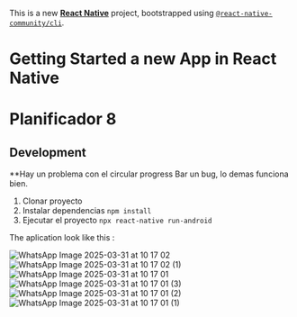 This is a new [**React Native**](https://reactnative.dev) project, bootstrapped using [`@react-native-community/cli`](https://github.com/react-native-community/cli).

# Getting Started a new App in React Native

# Planificador 8

## Development
**Hay un problema con el circular progress Bar un bug, lo demas funciona bien.
1. Clonar proyecto
2. Instalar dependencias ```npm install```
3. Ejecutar el proyecto ```npx react-native run-android```

The aplication look like this :

![WhatsApp Image 2025-03-31 at 10 17 02](https://github.com/user-attachments/assets/ca40d623-aeed-462a-9a56-31a1ab558af2)
![WhatsApp Image 2025-03-31 at 10 17 02 (1)](https://github.com/user-attachments/assets/2282fad7-8a19-4250-910b-806619484eef)
![WhatsApp Image 2025-03-31 at 10 17 01](https://github.com/user-attachments/assets/ae253dca-fdc7-4716-a2fb-4b99d3093d12)
![WhatsApp Image 2025-03-31 at 10 17 01 (3)](https://github.com/user-attachments/assets/7c08d930-251c-4eee-bbd3-63ad4e69c0ab)
![WhatsApp Image 2025-03-31 at 10 17 01 (2)](https://github.com/user-attachments/assets/4455a379-cdcc-4ed1-873d-f6aa86788119)
![WhatsApp Image 2025-03-31 at 10 17 01 (1)](https://github.com/user-attachments/assets/e1447c0e-313b-4b9a-891d-6435a634bcad)
